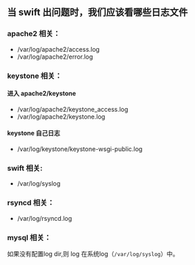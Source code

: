 

## 当 swift 出问题时，我们应该看哪些日志文件

### apache2 相关： 

- /var/log/apache2/access.log
- /var/log/apache2/error.log

### keystone 相关：

#### 进入 apache2/keystone 

- /var/log/apache2/keystone_access.log 
- /var/log/apache2/keystone.log

#### keystone 自己日志
- /var/log/keystone/keystone-wsgi-public.log

### swift 相关: 

- /var/log/syslog 

### rsyncd 相关：

- /var/log/rsyncd.log


### mysql 相关：

如果没有配置log dir,则 log 在系统log（`/var/log/syslog`）中。
